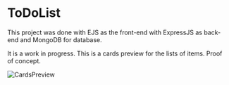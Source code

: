 <h1>ToDoList</h1>
This project was done with EJS as the front-end with ExpressJS as back-end and MongoDB for database.

It is a work in progress. This is a cards preview for the lists of items. Proof of concept.

<p></p>

![CardsPreview](https://github.com/NF-7/ToDoList-With-Mongoose/assets/101887698/d0742f07-5741-48d7-b7a1-df314b2002ce)
